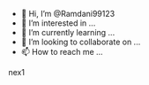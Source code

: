 - 👋 Hi, I’m @Ramdani99123
- 👀 I’m interested in ...
- 🌱 I’m currently learning ...
- 💞️ I’m looking to collaborate on ...
- 📫 How to reach me ...

<!---
Ramdani99123/Ramdani99123 is a ✨ special ✨ repository because its `README.md` (this file) appears on your GitHub profile.
You can click the Preview link to take a look at your changes.
--->nex1

